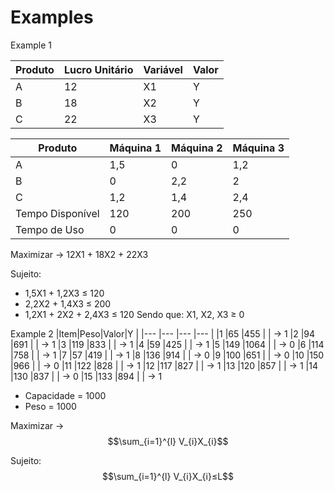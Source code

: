 # Examples

Example 1 

|Produto          |Lucro Unitário|Variável|Valor    |
|---	          |---            |---    |---      |
|A                |12             |X1     | Y       | -> 80
|B                |18             |X2     | Y       | -> 77
|C                |22             |X3     | Y       | -> 0

|Produto          |Máquina 1|Máquina 2|Máquina 3 |
|---	          |---      |---    |---         |
|A                |1,5      |0      |1,2         |
|B                |0        |2,2    |2           |
|C                |1,2      |1,4    |2,4         |
|Tempo Disponível |120      |200    |250         |
|Tempo de Uso     |0        |0      |0           |

Maximizar -> 12X1 + 18X2 + 22X3

Sujeito:
- 1,5X1 + 1,2X3 ≤ 120
- 2,2X2 + 1,4X3 ≤ 200
- 1,2X1 + 2X2 + 2,4X3 ≤ 120
Sendo que: X1, X2, X3 ≥ 0

Example 2
|Item|Peso|Valor|Y    |
|--- |--- |---  |---  |
|1   |65  |455  |     | -> 1
|2   |94  |691  |     | -> 1
|3   |119 |833  |     | -> 1
|4   |59  |425  |     | -> 1
|5   |149 |1064 |     | -> 0
|6   |114 |758  |     | -> 1
|7   |57  |419  |     | -> 1
|8   |136 |914  |     | -> 0
|9   |100 |651  |     | -> 0
|10  |150 |966  |     | -> 0
|11  |122 |828  |     | -> 1
|12  |117 |827  |     | -> 1
|13  |120 |857  |     | -> 1
|14  |130 |837  |     | -> 0
|15  |133 |894  |     | -> 1

- Capacidade = 1000
- Peso = 1000

Maximizar ->  $$\sum_{i=1}^{l} V_{i}X_{i}$$

Sujeito:
$$\sum_{i=1}^{l} V_{i}X_{i}≤L$$
